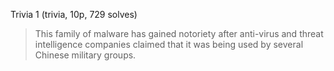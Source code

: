 Trivia 1 (trivia, 10p, 729 solves)

> This family of malware has gained notoriety after anti-virus and threat intelligence companies claimed that it was being used by several Chinese military groups.


